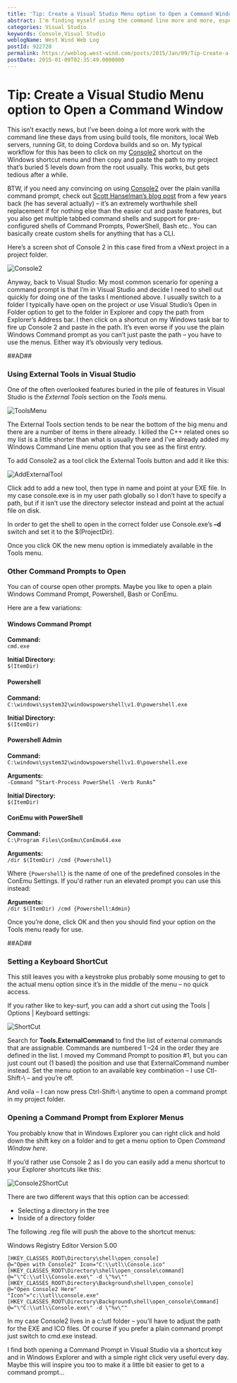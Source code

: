 ```yaml
---
title: 'Tip: Create a Visual Studio Menu option to Open a Command Window'
abstract: I'm finding myself using the command line more and more, especially with ASP.NET vNext for running Web apps from the command line, accessing git and JavaScript build tools. Here's a real easy way to pop open a Command Window in the active project directory from Visual Studio.
categories: Visual Studio
keywords: Console,Visual Studio
weblogName: West Wind Web Log
postId: 922728
permalink: https://weblog.west-wind.com/posts/2015/Jan/09/Tip-Create-a-Visual-Studio-Menu-option-to-Open-a-Command-Window
postDate: 2015-01-09T02:35:49.0000000
---
```

# Tip: Create a Visual Studio Menu option to Open a Command Window


This isn’t exactly news, but I’ve been doing a lot more work with the command line these days from using build tools, file monitors, local Web servers, running Git, to doing Cordova builds and so on. My typical workflow for this has been to click on my [Console2](http://sourceforge.net/projects/console/) shortcut on the Windows shortcut menu and then copy and paste the path to my project that’s buried 5 levels down from the root usually. This works, but gets tedious after a while.

BTW, if you need any convincing on using [Console2](http://sourceforge.net/projects/console/) over the plain vanilla command prompt, check out [Scott Hanselman’s blog post](http://www.hanselman.com/blog/Console2ABetterWindowsCommandPrompt.aspx) from a few years back (he has several actually) – it’s an extremely worthwhile shell replacement if for nothing else than the easier cut and paste features, but you also get multiple tabbed command shells and support for pre-configured shells of Command Prompts, PowerShell, Bash etc.. You can basically create custom shells for anything that has a CLI.

Here’s a screen shot of Console 2 in this case fired from a vNext project in a project folder.

![Console2](http://weblog.west-wind.com/images/2015Windows-Live-Writer/Open-a-Command-Window-from-Visual-Studio_F4D5/Console2_thumb.png "Console2")

Anyway, back to Visual Studio: My most common scenario for opening a command prompt is that I’m in Visual Studio and decide I need to shell out quickly for doing one of the tasks I mentioned above. I usually switch to a folder I typically have open on the project or use Visual Studio’s Open in Folder option to get to the folder in Explorer and copy the path from Explorer’s Address bar.  I then click on a shortcut on my Windows task bar to fire up Console 2 and paste in the path. It’s even worse if you use the plain Windows Command prompt as you can’t just paste the path – you have to use the menus. Either way it’s obviously very tedious.

##AD##

### Using External Tools in Visual Studio

One of the often overlooked features buried in the pile of features in Visual Studio is the *External Tools* section on the *Tools* menu.

![ToolsMenu](http://weblog.west-wind.com/images/2015Windows-Live-Writer/Open-a-Command-Window-from-Visual-Studio_F4D5/ToolsMenu_thumb.png "ToolsMenu")

The External Tools section tends to be near the bottom of the big menu and there are a number of items in there already. I killed the C++ related ones so my list is a little shorter than what is usually there and I’ve already added my Windows Command Line menu option that you see as the first entry.

To add Console2 as a tool click the External Tools button and add it like this:

![AddExternalTool](http://weblog.west-wind.com/images/2015Windows-Live-Writer/Open-a-Command-Window-from-Visual-Studio_F4D5/AddExternalTool_thumb.png "AddExternalTool")

Click add to add a new tool, then type in name and point at your EXE file. In my case console.exe is in my user path globally so I don’t have to specify a path, but if it isn’t use the directory selector instead and point at the actual file on disk.

In order to get the shell to open in the correct folder use Console.exe’s **–d** switch and set it to the $(ProjectDir).

Once you click OK the new menu option is immediately available in the Tools menu.

### Other Command Prompts to Open

You can of course open other prompts. Maybe you like to open a plain Windows Command Prompt, Powershell, Bash or ConEmu.

Here are a few variations:

#### Windows Command Prompt

**Command:**  
`cmd.exe`

**Initial Directory:**  
`$(ItemDir)`

#### Powershell

**Command:**  
`C:\windows\system32\windowspowershell\v1.0\powershell.exe`

**Initial Directory:**  
`$(ItemDir)`

#### Powershell Admin

**Command:**  
`C:\windows\system32\windowspowershell\v1.0\powershell.exe`

**Arguments:**  
`-Command “Start-Process PowerShell -Verb RunAs”`

**Initial Directory:**  
`$(ItemDir)`

#### ConEmu with PowerShell

**Command:**  
`C:\Program Files\ConEmu\ConEmu64.exe`

**Arguments:**  
`/dir $(ItemDir) /cmd {Powershell}`

Where `{Powershell}` is the name of one of the predefined consoles in the ConEmu Settings. If you'd rather run an elevated prompt you can use this instead:

**Arguments:**  
`/dir $(ItemDir) /cmd {Powershell:Admin}`

Once you’re done, click OK and then you should find your option on the Tools menu ready for use.

##AD##

### Setting a Keyboard ShortCut

This still leaves you with a keystroke plus probably some mousing to get to the actual menu option since it’s in the middle of the menu – no quick access.

If you rather like to key-surf, you can add a short cut using the Tools | Options | Keyboard settings:

![ShortCut](http://weblog.west-wind.com/images/2015Windows-Live-Writer/Open-a-Command-Window-from-Visual-Studio_F4D5/ShortCut_thumb.png "ShortCut")

Search for **Tools.ExternalCommand** to find the list of external commands that are assignable. Commands are numbered 1 –24 in the order they are defined in the list. I moved my Command Prompt to position #1, but you can just count out (1 based) the position and use that ExternalCommand number instead. Set the menu option to an available key combination – I use Ctl-Shift-\ – and you’re off.

And voila – I can now press Ctrl-Shift-\ anytime to open a command prompt in my project folder.

### Opening a Command Prompt from Explorer Menus

You probably know that in Windows Explorer you can right click and hold down the shift key on a folder and to get a menu option to Open *Command Window here*.

If you’d rather use Console 2 as I do you can easily add a menu shortcut to your Explorer shortcuts like this:

![Console2ShortCut](http://weblog.west-wind.com/images/2015Windows-Live-Writer/Open-a-Command-Window-from-Visual-Studio_F4D5/Console2ShortCut_thumb.png "Console2ShortCut")

There are two different ways that this option can be accessed:

- Selecting a directory in the tree
- Inside of a directory folder


The following .reg file will push the above to the shortcut menus:

Windows Registry Editor Version 5.00

```
[HKEY_CLASSES_ROOT\Directory\shell\open_console]
@="Open with Console2" Icon="C:\\utl\\Console.ico"
[HKEY_CLASSES_ROOT\Directory\shell\open_console\command]
@="\"C:\\utl\\Console.exe\" -d \"%v\"" [HKEY_CLASSES_ROOT\Directory\Background\shell\open_console]
@="Open Console2 Here"
"Icon"="c:\\utl\\console.exe" [HKEY_CLASSES_ROOT\Directory\Background\shell\open_console\Command]
@="\"C:\\utl\\Console.exe\" -d \"%v\""

```

In my case Console2 lives in a c:\utl folder – you’ll have to adjust the path for the EXE and ICO files. Of course if you prefer a plain command prompt just switch to cmd.exe instead.

I find both opening a Command Prompt in Visual Studio via a shortcut key and in Windows Explorer and with a simple right click very useful every day. Maybe this will inspire you too to make it a little bit easier to get to a command prompt…